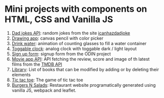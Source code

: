 # Mini projects with components on HTML, CSS and Vanilla JS

1. [Dad jokes API](https://github.com/AaronMillOro/js_mini_projects/tree/main/dad_jokes_api): random jokes from the site [icanhazdadjoke](https://icanhazdadjoke.com/)
2. [Drawing app](https://github.com/AaronMillOro/js_mini_projects/tree/main/drawing_app): canvas pencil with color picker
3. [Drink water](https://github.com/AaronMillOro/js_mini_projects/tree/main/drink_water): animation of counting glasses to fill a water container
4. [Toggable clock](https://github.com/AaronMillOro/js_mini_projects/tree/main/toggable_clock): analog clock with toggable dark / light layout
5. [Sign up form](https://github.com/AaronMillOro/js_mini_projects/tree/main/signup_form): signup form from the ODIN project
6. [Movie app API](https://github.com/AaronMillOro/js_mini_projects/tree/main/movie_app_api): API fetching the review, score and image of th latest films from the [TMDB API](https://api.themoviedb.org)
7. [Library](https://github.com/AaronMillOro/js_mini_projects/tree/main/library): List of books that can be modified by adding or by deleting their elements
8. [Tic tac toe](https://github.com/AaronMillOro/js_mini_projects/tree/main/tic_tac_toe): The game of tic tac toe
9. [Burgers N Salads](https://github.com/AaronMillOro/burger_n_salad/tree/main): Restaurant website programatically generated using vanilla JS, webpack and leaflet.
